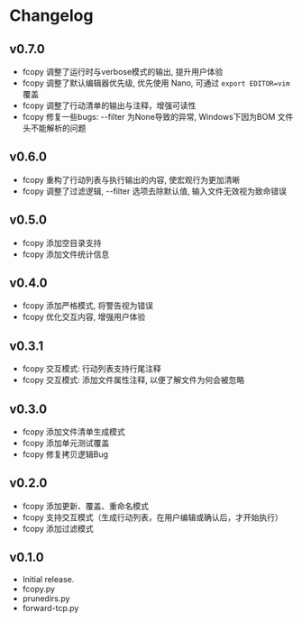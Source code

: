 # Changelog

## v0.7.0

- fcopy 调整了运行时与verbose模式的输出, 提升用户体验
- fcopy 调整了默认编辑器优先级, 优先使用 Nano, 可通过 `export EDITOR=vim` 覆盖
- fcopy 调整了行动清单的输出与注释，增强可读性
- fcopy 修复一些bugs: --filter 为None导致的异常, Windows下因为BOM 文件头不能解析的问题

## v0.6.0

- fcopy 重构了行动列表与执行输出的内容, 使宏观行为更加清晰
- fcopy 调整了过滤逻辑, --filter 选项去除默认值, 输入文件无效视为致命错误

## v0.5.0

- fcopy 添加空目录支持
- fcopy 添加文件统计信息

## v0.4.0

- fcopy 添加严格模式, 将警告视为错误
- fcopy 优化交互内容, 增强用户体验

## v0.3.1

- fcopy 交互模式: 行动列表支持行尾注释
- fcopy 交互模式: 添加文件属性注释, 以便了解文件为何会被忽略

## v0.3.0

- fcopy 添加文件清单生成模式
- fcopy 添加单元测试覆盖
- fcopy 修复拷贝逻辑Bug

## v0.2.0

- fcopy 添加更新、覆盖、重命名模式
- fcopy 支持交互模式（生成行动列表，在用户编辑或确认后，才开始执行）
- fcopy 添加过滤模式

## v0.1.0

- Initial release.
- fcopy.py
- prunedirs.py
- forward-tcp.py
